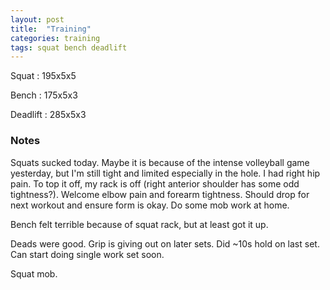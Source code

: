 ```yaml
---
layout: post
title:  "Training"
categories: training
tags: squat bench deadlift
---
```


Squat       :   195x5x5

Bench       :   175x5x3

Deadlift    :   285x5x3

### Notes

Squats sucked today. Maybe it is because of the intense volleyball game
yesterday, but I'm still tight and limited especially in the hole. I had right
hip pain. To top it off, my rack is off (right anterior shoulder has some odd
tightness?). Welcome elbow pain and forearm tightness. Should drop for next
workout and ensure form is okay. Do some mob work at home.

Bench felt terrible because of squat rack, but at least got it up.

Deads were good. Grip is giving out on later sets. Did ~10s hold on last set.
Can start doing single work set soon.

Squat mob.
